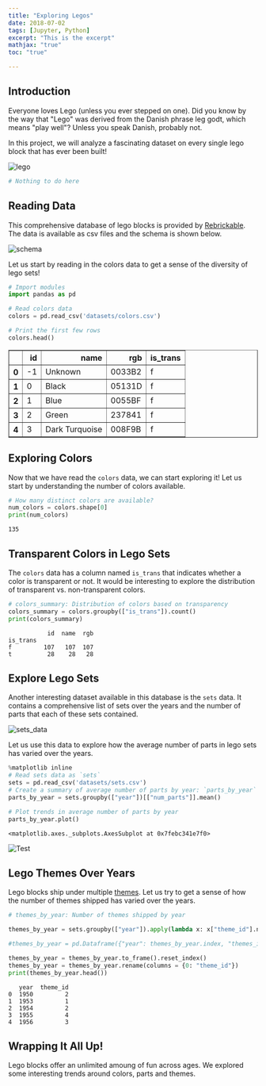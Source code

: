```yaml
---
title: "Exploring Legos"
date: 2018-07-02
tags: [Jupyter, Python]
excerpt: "This is the excerpt"
mathjax: "true"
toc: "true"

---
```


## Introduction
<p>Everyone loves Lego (unless you ever stepped on one). Did you know by the way that "Lego" was derived from the Danish phrase leg godt, which means "play well"? Unless you speak Danish, probably not. </p>
<p>In this project, we will analyze a fascinating dataset on every single lego block that has ever been built!</p>
<p><img src="https://s3.amazonaws.com/assets.datacamp.com/projects/lego/lego-bricks.jpeg" alt="lego"></p>


```python
# Nothing to do here
```

## Reading Data
<p>This comprehensive database of lego blocks is provided by <a href="https://rebrickable.com/downloads/">Rebrickable</a>. The data is available as csv files and the schema is shown below.</p>
<p><img src="https://s3.amazonaws.com/assets.datacamp.com/projects/lego/downloads_schema.png" alt="schema"></p>
<p>Let us start by reading in the colors data to get a sense of the diversity of lego sets!</p>


```python
# Import modules
import pandas as pd

# Read colors data
colors = pd.read_csv('datasets/colors.csv')

# Print the first few rows
colors.head()
```




<div>
<table border="1" class="dataframe">
  <thead>
    <tr style="text-align: right;">
      <th></th>
      <th>id</th>
      <th>name</th>
      <th>rgb</th>
      <th>is_trans</th>
    </tr>
  </thead>
  <tbody>
    <tr>
      <th>0</th>
      <td>-1</td>
      <td>Unknown</td>
      <td>0033B2</td>
      <td>f</td>
    </tr>
    <tr>
      <th>1</th>
      <td>0</td>
      <td>Black</td>
      <td>05131D</td>
      <td>f</td>
    </tr>
    <tr>
      <th>2</th>
      <td>1</td>
      <td>Blue</td>
      <td>0055BF</td>
      <td>f</td>
    </tr>
    <tr>
      <th>3</th>
      <td>2</td>
      <td>Green</td>
      <td>237841</td>
      <td>f</td>
    </tr>
    <tr>
      <th>4</th>
      <td>3</td>
      <td>Dark Turquoise</td>
      <td>008F9B</td>
      <td>f</td>
    </tr>
  </tbody>
</table>
</div>



## Exploring Colors
<p>Now that we have read the <code>colors</code> data, we can start exploring it! Let us start by understanding the number of colors available.</p>


```python
# How many distinct colors are available?
num_colors = colors.shape[0]
print(num_colors)
```

    135


## Transparent Colors in Lego Sets
<p>The <code>colors</code> data has a column named <code>is_trans</code> that indicates whether a color is transparent or not. It would be interesting to explore the distribution of transparent vs. non-transparent colors.</p>


```python
# colors_summary: Distribution of colors based on transparency
colors_summary = colors.groupby(["is_trans"]).count()
print(colors_summary)
```

               id  name  rgb
    is_trans                
    f         107   107  107
    t          28    28   28


## Explore Lego Sets
<p>Another interesting dataset available in this database is the <code>sets</code> data. It contains a comprehensive list of sets over the years and the number of parts that each of these sets contained. </p>
<p><img src="https://imgur.com/1k4PoXs.png" alt="sets_data"></p>
<p>Let us use this data to explore how the average number of parts in lego sets has varied over the years.</p>


```python
%matplotlib inline
# Read sets data as `sets`
sets = pd.read_csv('datasets/sets.csv')
# Create a summary of average number of parts by year: `parts_by_year`
parts_by_year = sets.groupby(["year"])[["num_parts"]].mean()

# Plot trends in average number of parts by year
parts_by_year.plot()
```




    <matplotlib.axes._subplots.AxesSubplot at 0x7febc341e7f0>




<img src="{{ site.url }}{{ site.baseurl }}/images/Legos/output_9_1.png" alt="Test">

## Lego Themes Over Years
<p>Lego blocks ship under multiple <a href="https://shop.lego.com/en-US/Themes">themes</a>. Let us try to get a sense of how the number of themes shipped has varied over the years.</p>


```python
# themes_by_year: Number of themes shipped by year

themes_by_year = sets.groupby(["year"]).apply(lambda x: x["theme_id"].nunique())

#themes_by_year = pd.Dataframe({"year": themes_by_year.index, "themes_id": themes_by_year.values})

themes_by_year = themes_by_year.to_frame().reset_index()
themes_by_year = themes_by_year.rename(columns = {0: "theme_id"})
print(themes_by_year.head())
```

       year  theme_id
    0  1950         2
    1  1953         1
    2  1954         2
    3  1955         4
    4  1956         3


## Wrapping It All Up!
<p>Lego blocks offer an unlimited amoung of fun across ages. We explored some interesting trends around colors, parts and themes. </p>
